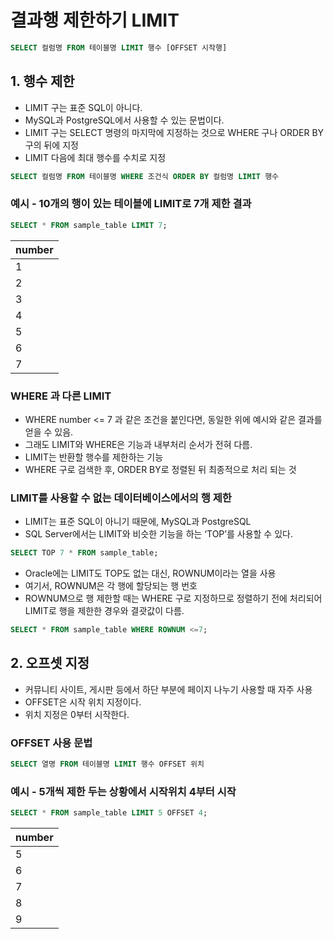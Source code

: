 # 결과행 제한하기 LIMIT

```sql
SELECT 컬럼명 FROM 테이블명 LIMIT 행수 [OFFSET 시작행]
```

## 1. 행수 제한

- LIMIT 구는 표준 SQL이 아니다.
- MySQL과 PostgreSQL에서 사용할 수 있는 문법이다.
- LIMIT 구는 SELECT 명령의 마지막에 지정하는 것으로 WHERE 구나 ORDER BY 구의 뒤에 지정
- LIMIT 다음에 최대 행수를 수치로 지정

```sql
SELECT 컬럼명 FROM 테이블명 WHERE 조건식 ORDER BY 컬럼명 LIMIT 행수
```

### 예시 - 10개의 행이 있는 테이블에 LIMIT로 7개 제한 결과

```sql
SELECT * FROM sample_table LIMIT 7;
```

| number |
| --- |
| 1 |
| 2 |
| 3 |
| 4 |
| 5 |
| 6 |
| 7 |

### WHERE 과 다른 LIMIT

- WHERE number <= 7 과 같은 조건을 붙인다면, 동일한 위에 예시와 같은 결과를 얻을 수 있음.
- 그래도 LIMIT와 WHERE은 기능과 내부처리 순서가 전혀 다름.
- LIMIT는 반환할 행수를 제한하는 기능
- WHERE 구로 검색한 후, ORDER BY로 정렬된 뒤 최종적으로 처리 되는 것

### LIMIT를 사용할 수 없는 데이터베이스에서의 행 제한

- LIMIT는 표준 SQL이 아니기 때문에, MySQL과 PostgreSQL
- SQL Server에서는 LIMIT와 비슷한 기능을 하는 ‘TOP’를 사용할 수 있다.

```sql
SELECT TOP 7 * FROM sample_table;
```

- Oracle에는 LIMIT도 TOP도 없는 대신, ROWNUM이라는 열을 사용
- 여기서, ROWNUM은 각 행에 할당되는 행 번호
- ROWNUM으로 행 제한할 때는 WHERE 구로 지정하므로 정렬하기 전에 처리되어 LIMIT로 행을 제한한 경우와 결괏값이 다름.

```sql
SELECT * FROM sample_table WHERE ROWNUM <=7;
```

## 2. 오프셋 지정

- 커뮤니티 사이트, 게시판 등에서 하단 부분에 페이지 나누기 사용할 때 자주 사용
- OFFSET은 시작 위치 지정이다.
- 위치 지정은 0부터 시작한다.

### OFFSET 사용 문법

```sql
SELECT 열명 FROM 테이블명 LIMIT 행수 OFFSET 위치
```

### 예시 - 5개씩 제한 두는 상황에서 시작위치 4부터 시작

```sql
SELECT * FROM sample_table LIMIT 5 OFFSET 4;
```

| number |
| --- |
| 5 |
| 6 |
| 7 |
| 8 |
| 9 |

